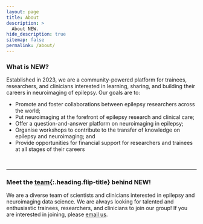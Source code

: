 ```yaml
---
layout: page
title: About
description: >
  About NEW.
hide_description: true
sitemap: false
permalink: /about/
---
```


### What is NEW?
Established in 2023, we are a community-powered platform for trainees, researchers, and clinicians interested in learning, sharing, and building their careers in neuroimaging of epilepsy. Our goals are to: 
* Promote and foster collaborations between epilepsy researchers across the world; 
* Put neuroimaging at the forefront of epilepsy research and clinical care; 
* Offer a question-and-answer platform on neuroimaging in epilepsy;
* Organise workshops to contribute to the transfer of knowledge on epilepsy and neuroimaging; and
* Provide opportunities for financial support for researchers and trainees at all stages of their careers

<br>
<hr/>

### Meet the [team]{:.heading.flip-title} behind NEW! 
We are a diverse team of scientists and clinicians interested in epilepsy and neuroimaging data science. We are always looking for talented and enthusiastic trainees, researchers, and clinicians to join our group! If you are interested in joining, please <a href="mailto:info@new-epilepsy.com">email us</a>.

[team]: team.md